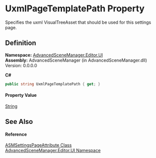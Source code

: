 # UxmlPageTemplatePath Property


Specifies the uxml VisualTreeAsset that should be used for this settings page.



## Definition
**Namespace:** <a href="N_AdvancedSceneManager_Editor_UI.md">AdvancedSceneManager.Editor.UI</a>  
**Assembly:** AdvancedSceneManager (in AdvancedSceneManager.dll) Version: 0.0.0.0

**C#**
``` C#
public string UxmlPageTemplatePath { get; }
```



#### Property Value
<a href="https://learn.microsoft.com/dotnet/api/system.string" target="_blank" rel="noopener noreferrer">String</a>

## See Also


#### Reference
<a href="T_AdvancedSceneManager_Editor_UI_ASMSettingsPageAttribute.md">ASMSettingsPageAttribute Class</a>  
<a href="N_AdvancedSceneManager_Editor_UI.md">AdvancedSceneManager.Editor.UI Namespace</a>  
